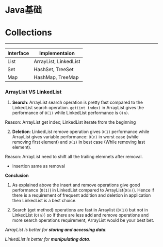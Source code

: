 # Java基础





# Collections
---

| Interface | Implementaion |
| -- | -- |
| List | ArrayList, LinkedList |
| Set | HashSet, TreeSet |
| Map | HashMap, TreeMap |



### ArrayList VS LinkedList



1) **Search**: ArrayList search operation is pretty fast compared to the LinkedList search operation. ```get(int index)``` in ArrayList gives the performance of ```O(1)``` while LinkedList performance is ```O(n)```.

Reason: ArrayList get index; LinkedList iterate from the beginning

2) **Deletion**: LinkedList remove operation gives ```O(1)``` performance while ArrayList gives variable performance: ```O(n)``` in worst case (while removing first element) and ```O(1)``` in best case (While removing last element).

Reason: ArrayList need to shift all the trailing elemnets after removal.
* Insertion same as removal

**Conclusion**

1) As explained above the insert and remove operations give good performance (```O(1)```) in LinkedList compared to ArrayList(```O(n)```). Hence if there is a requirement of frequent addition and deletion in application then LinkedList is a best choice.

2) Search (get method) operations are fast in Arraylist (```O(1)```) but not in LinkedList (```O(n)```) so If there are less add and remove operations and more search operations requirement, ArrayList would be your best bet.

*ArrayList is better for **storing and accessing data**.*

*LinkedList is better for **manipulating data**.*